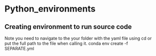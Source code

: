 # Python_environments
## Creating environment to run source code
Note you need to navigate to the your folder with the yaml file using cd or put the full path to the file when calling it. conda env create -f SEPARATE.yml

